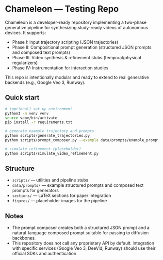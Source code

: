 # Chameleon — Testing Repo

Chameleon is a developer-ready repository implementing a two-phase generative pipeline for
synthesizing study-ready videos of autonomous devices. It supports:
- Phase I: Input trajectory scripting (JSON trajectories)
- Phase II: Compositional prompt generation (structured JSON prompts and composed text prompts)
- Phase III: Video synthesis & refinement stubs (temporal/physical regularizers)
- Phase IV: Instrumentation for interaction studies

This repo is intentionally modular and ready to extend to real generative backends (e.g., Google Veo 3, Runway).

## Quick start
```bash
# (optional) set up environment
python3 -m venv venv
source venv/bin/activate
pip install -r requirements.txt

# generate example trajectory and prompts
python scripts/generate_trajectories.py
python scripts/prompt_composer.py --example data/prompts/example_prompt.json

# simulate refinement (placeholder)
python scripts/simulate_video_refinement.py
```

## Structure
- `scripts/` — utilities and pipeline stubs
- `data/prompts/` — example structured prompts and composed text prompts for generators
- `sections/` — LaTeX sections for paper integration
- `figures/` — placeholder images for the pipeline

## Notes
- The prompt composer creates both a structured JSON prompt and a natural-language composed prompt suitable for passing to diffusion backbones. 
- This repository does not call any proprietary API by default. Integration with specific services (Google Veo 3, DeeVid, Runway) should use their official SDKs and authentication.
